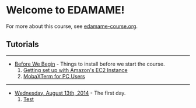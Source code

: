 # Welcome to EDAMAME!

For more about this course, see [edamame-course.org](http://edamame-course.org).

## Tutorials
---------------------------------------------
* [Before We Begin](http://insert-link) - Things to install before we start the course.
    1. [Getting set up with Amazon's EC2 Instance](http://insert-link)
    2. [MobaXTerm for PC Users](http://insert-link)

---------------------------------------------
* [Wednesday, August 13th, 2014](http://insert-link) - The first day.
    1. [Test](http://insert-link)
